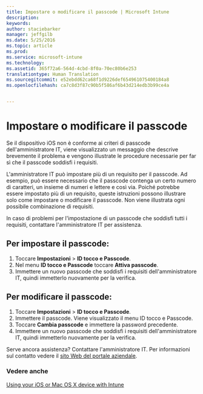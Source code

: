 ```yaml
---
title: Impostare o modificare il passcode | Microsoft Intune
description: 
keywords: 
author: staciebarker
manager: jeffgilb
ms.date: 5/25/2016
ms.topic: article
ms.prod: 
ms.service: microsoft-intune
ms.technology: 
ms.assetid: 365f72a6-564d-4cbd-8f0a-70ec80b6e253
translationtype: Human Translation
ms.sourcegitcommit: e52ebdd62ca68f1d9226def654961075400184a8
ms.openlocfilehash: ca7c8d3f87c90b5f586af6b43d214edb3b99ce4a


---
```


# Impostare o modificare il passcode

Se il dispositivo iOS non è conforme ai criteri di passcode dell'amministratore IT, viene visualizzato un messaggio che descrive brevemente il problema e vengono illustrate le procedure necessarie per far sì che il passcode soddisfi i requisiti.

L'amministratore IT può impostare più di un requisito per il passcode. Ad esempio, può essere necessario che il passcode contenga un certo numero di caratteri, un insieme di numeri e lettere e così via. Poiché potrebbe essere impostato più di un requisito, queste istruzioni possono illustrare solo come impostare o modificare il passcode. Non viene illustrata ogni possibile combinazione di requisiti. 

In caso di problemi per l'impostazione di un passcode che soddisfi tutti i requisiti, contattare l'amministratore IT per assistenza.

## Per impostare il passcode:

1. Toccare **Impostazioni** > **ID tocco e Passcode**.
2. Nel menu **ID tocco e Passcode** toccare **Attiva passcode**.
3. Immettere un nuovo passcode che soddisfi i requisiti dell'amministratore IT, quindi immetterlo nuovamente per la verifica.

## Per modificare il passcode:

1. Toccare **Impostazioni** > **ID tocco e Passcode**.
2. Immettere il passcode. Viene visualizzato il menu ID tocco e Passcode.
2. Toccare **Cambia passcode** e immettere la password precedente.
3. Immettere un nuovo passcode che soddisfi i requisiti dell'amministratore IT, quindi immetterlo nuovamente per la verifica.

Serve ancora assistenza? Contattare l'amministratore IT. Per informazioni sul contatto vedere il [sito Web del portale aziendale](http://portal.manage.microsoft.com).

### Vedere anche
[Using your iOS or Mac OS X device with Intune](using-your-ios-or-mac-os-x-device-with-intune.md)


<!--HONumber=Jun16_HO4-->


